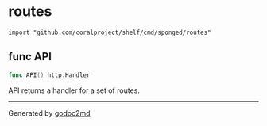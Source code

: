 
# routes
    import "github.com/coralproject/shelf/cmd/sponged/routes"






## func API
``` go
func API() http.Handler
```
API returns a handler for a set of routes.









- - -
Generated by [godoc2md](http://godoc.org/github.com/davecheney/godoc2md)